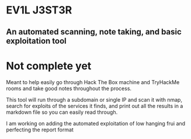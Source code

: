# EV1L J3ST3R
<h2>An automated scanning, note taking, and basic exploitation tool</h2>

<h1>Not complete yet</h1>

Meant to help easily go through Hack The Box machine and TryHackMe rooms and take good notes throughout the process.

This tool will run through a subdomain or single IP and scan it with nmap, search for exploits of the services it finds, and print out all the results in a markdown file so you can easily read through.

I am working on adding the automated exploitation of low hanging frui and perfecting the report format
